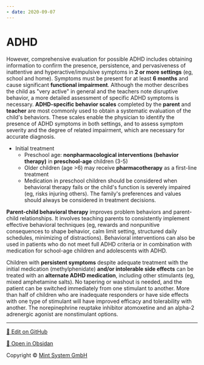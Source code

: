 ```yaml
---
- date: 2020-09-07
---
```


# ADHD

<!-- ADHD diagnosis -->

However, comprehensive evaluation for possible ADHD includes obtaining information to confirm the presence, persistence, and pervasiveness of inattentive and hyperactive/impulsive symptoms in **2 or more settings** (eg, school and home).  Symptoms must be present for at least **6 months** and cause significant **functional impairment**.  Although the mother describes the child as "very active" in general and the teachers note disruptive behavior, a more detailed assessment of specific ADHD symptoms is necessary.  **ADHD-specific behavior scales** completed by the **parent** and **teacher** are most commonly used to obtain a systematic evaluation of the child's behaviors.  These scales enable the physician to identify the presence of ADHD symptoms in both settings, and to assess symptom severity and the degree of related impairment, which are necessary for accurate diagnosis.

<!-- ADHD management -->

- Initial treatment
	- Preschool age: **nonpharmacological interventions (behavior therapy)** in **preschool-age** children (3-5)
	- Older children (age >6) may receive **pharmacotherapy** as a first-line treatment
	- Medication in  preschool children should be considered when behavioral therapy fails or the child's function is severely impaired (eg, risks injuring others).  The family's preferences and values should always be considered in  treatment decisions.

**Parent-child behavioral therapy** improves problem behaviors and parent-child relationships. It involves teaching parents to consistently implement effective behavioral  techniques (eg, rewards and nonpunitive consequences to shape behavior,  calm limit setting, structured daily schedules, minimizing of  distractions). Behavioral interventions can also be used in patients  who do not meet full ADHD criteria or in combination with medication for school-age children and adolescents with ADHD.

Children with **persistent symptoms** despite adequate treatment with the initial medication (methylphenidate) **and/or intolerable side effects** can be treated with an **alternate ADHD medication**, including other stimulants (eg, mixed amphetamine salts).  No tapering or washout is needed, and the patient can be switched immediately from one stimulant to another.  More than half of children who are inadequate responders or have side effects with one type of stimulant will have improved efficacy and tolerability with another.  The norepinephrine reuptake inhibitor atomoxetine and an alpha-2 adrenergic agonist are nonstimulant options.


<hr>

[📝 Edit on GitHub](https://github.com/Mint-System/Knowledge/blob/master/ADHD.md)

[📂 Open in Obsidan](obsidian://open?vault=Knowledge%20Mint%20System&file=ADHD.md ':target=_self')

<footer>Copyright © <a href="https://www.mint-system.ch/">Mint System GmbH</a></footer>